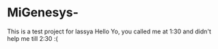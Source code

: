 # MiGenesys-
This is a test project for lassya
Hello
Yo, you called me at 1:30 and didn't help me till 2:30 :(